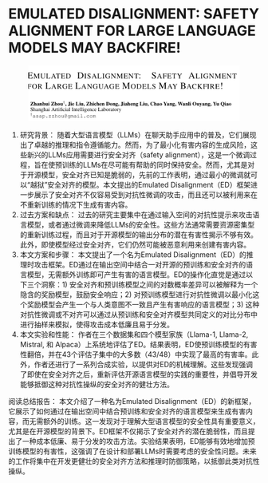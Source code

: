 # EMULATED DISALIGNMENT: SAFETY ALIGNMENT  FOR LARGE LANGUAGE MODELS MAY BACKFIRE!

<figure><img src="../.gitbook/assets/image (4) (1) (1) (1) (1) (1) (1) (1) (1) (1) (1).png" alt=""><figcaption></figcaption></figure>

1. 研究背景： 随着大型语言模型（LLMs）在聊天助手应用中的普及，它们展现出了卓越的推理和指令遵循能力。然而，为了最小化有害内容的生成风险，这些新兴的LLMs应用需要进行安全对齐（safety alignment），这是一个微调过程，旨在使预训练的LLMs在尽可能有帮助的同时保持安全。然而，尤其是对于开源模型，安全对齐已知是脆弱的，先前的工作表明，通过最小的微调就可以“越狱”安全对齐的模型。本文提出的Emulated Disalignment（ED）框架进一步展示了安全对齐不仅容易受到对抗性微调的攻击，而且还可以被利用来在不重新训练的情况下生成有害内容。
2. 过去方案和缺点： 过去的研究主要集中在通过输入空间的对抗性提示来攻击语言模型，或者通过微调来降低LLMs的安全性。这些方法通常需要资源密集型的重新训练过程，而且对于开源模型的输出分布的潜在有害性揭示不够有效。此外，即使模型经过安全对齐，它们仍然可能被恶意利用来创建有害内容。
3. 本文方案和步骤： 本文提出了一个名为Emulated Disalignment（ED）的推理时攻击框架。ED通过在输出空间中结合一对开源的预训练和安全对齐的语言模型，无需额外训练即可产生有害的语言模型。ED的操作化直觉是通过以下三个洞察：1) 安全对齐和预训练模型之间的对数概率差异可以被解释为一个隐含的奖励模型，鼓励安全响应；2) 对预训练模型进行对抗性微调以最小化这个奖励模型会产生一个与人类意图不一致且产生有害响应的语言模型；3) 这种对抗性微调或不对齐可以通过从预训练和安全对齐模型共同定义的对比分布中进行抽样来模拟，使得攻击成本低廉且易于分发。
4. 本文实验和性能： 作者在三个数据集和四个模型家族（Llama-1, Llama-2, Mistral, 和 Alpaca）上系统地评估了ED。结果表明，ED使预训练模型的有害性翻倍，并在43个评估子集中的大多数（43/48）中实现了最高的有害率。此外，作者还进行了一系列合成实验，以提供对ED的机械理解。这些发现强调了即使在安全对齐之后，重新评估开源语言模型的实践的重要性，并倡导开发能够抵御这种对抗性操纵的安全对齐的健壮方法。

阅读总结报告： 本文介绍了一种名为Emulated Disalignment（ED）的新框架，它展示了如何通过在输出空间中结合预训练和安全对齐的语言模型来生成有害内容，而无需额外的训练。这一发现对于理解大型语言模型的安全性具有重要意义，尤其是在开源模型的背景下。ED框架不仅揭示了安全对齐的潜在脆弱性，而且提出了一种成本低廉、易于分发的攻击方法。实验结果表明，ED能够有效地增加预训练模型的有害性，这强调了在设计和部署LLMs时需要考虑的安全性问题。未来的工作将集中在开发更健壮的安全对齐方法和推理时防御策略，以抵御此类对抗性操纵。
